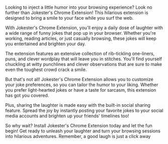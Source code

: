 Looking to inject a little humor into your browsing experience? Look no further than Jokester's Chrome Extension! This hilarious extension is designed to bring a smile to your face while you surf the web.

With Jokester's Chrome Extension, you'll enjoy a daily dose of laughter with a wide range of funny jokes that pop up in your browser. Whether you're working, reading articles, or just casually browsing, these jokes will keep you entertained and brighten your day.

The extension features an extensive collection of rib-tickling one-liners, puns, and clever wordplay that will leave you in stitches. You'll find yourself chuckling at witty punchlines and clever observations that are sure to make even the toughest crowd crack a smile.

But that's not all! Jokester's Chrome Extension allows you to customize your joke preferences, so you can tailor the humor to your liking. Whether you prefer light-hearted jokes or have a taste for sarcasm, this extension has got you covered.

Plus, sharing the laughter is made easy with the built-in social sharing feature. Spread the joy by instantly posting your favorite jokes to your social media accounts and brighten up your friends' timelines too!

So why wait? Install Jokester's Chrome Extension today and let the fun begin! Get ready to unleash your laughter and turn your browsing sessions into hilarious adventures. Remember, a good laugh is just a click away